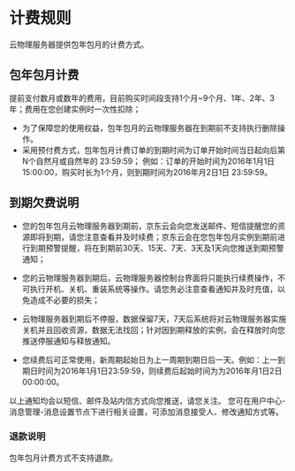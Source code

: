 # 计费规则

云物理服务器提供包年包月的计费方式。

## 包年包月计费

提前支付数月或数年的费用，目前购买时间段支持1个月~9个月、1年、2年、3年；费用在您创建实例时一次性扣除；

- 为了保障您的使用权益，包年包月的云物理服务器在到期前不支持执行删除操作。
- 采用预付费方式，包年包月计费订单的到期时间为订单开始时间当日起向后第N个自然月或自然年的 23:59:59；
例如：订单的开始时间为2016年1月1日 15:00:00，购买时长为1个月，则到期时间为2016年月2日1日 23:59:59。

## 到期欠费说明


- 您的包年包月云物理服务器到期前，京东云会向您发送邮件、短信提醒您的资源即将到期，请您注意查看并及时续费；京东云会在您包年包月实例到期前进行到期预警提醒，将在到期前30天、15天、7天、3天及1天向您推送到期预警通知；

- 您的云物理服务器到期后，云物理服务器控制台界面将只能执行续费操作，不可执行开机、关机、重装系统等操作。请您务必注意查看通知并及时充值，以免造成不必要的损失；

- 云物理服务器到期后不停服，数据保留7天，7天后系统将对云物理服务器实施关机并且回收资源，数据无法找回；针对因到期释放的实例，会在释放时向您推送停服通知与释放通知。

- 您续费后可正常使用，新周期起始日为上一周期到期日后一天。例如：上一到期日时间为2016年1月1日23:59:59，则续费后起始时间为为2016年月1日2日 00:00:00。

以上通知均会以短信、邮件及站内信方式向您推送，请您关注。
您可在用户中心\-消息管理\-消息设置节点下进行相关设置，可添加消息接受人、修改通知方式等。


### 退款说明
包年包月计费方式不支持退款。

